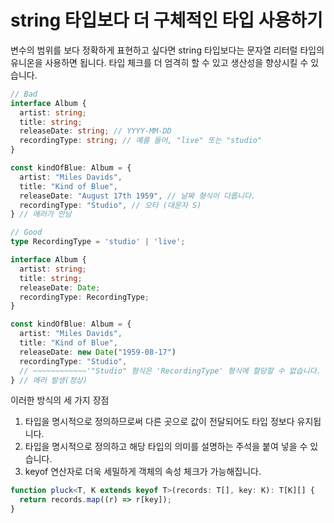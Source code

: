 # string 타입보다 더 구체적인 타입 사용하기

변수의 범위를 보다 정확하게 표현하고 싶다면 string 타입보다는 문자열 리터럴 타입의 유니온을 사용하면 됩니다. 타입 체크를 더 엄격히 할 수 있고 생산성을 향상시킬 수 있습니다.

```ts
// Bad
interface Album {
  artist: string;
  title: string;
  releaseDate: string; // YYYY-MM-DD
  recordingType: string; // 예를 들어, "live" 또는 "studio"
}

const kindOfBlue: Album = {
  artist: "Miles Davids",
  title: "Kind of Blue",
  releaseDate: "August 17th 1959", // 날짜 형식이 다릅니다.
  recordingType: "Studio", // 오타 (대문자 S)
} // 에러가 안남

// Good
type RecordingType = 'studio' | 'live';

interface Album {
  artist: string;
  title: string;
  releaseDate: Date;
  recordingType: RecordingType;
}

const kindOfBlue: Album = {
  artist: "Miles Davids",
  title: "Kind of Blue",
  releaseDate: new Date("1959-08-17")
  recordingType: "Studio",
  // ~~~~~~~~~~~~'"Studio" 형식은 'RecordingType' 형식에 할당할 수 없습니다.
} // 에러 발생(정상)
```

이러한 방식의 세 가지 장점

1. 타입을 명시적으로 정의하므로써 다른 곳으로 값이 전달되어도 타입 정보다 유지됩니다.
2. 타입을 명시적으로 정의하고 해당 타입의 의미를 설명하는 주석을 붙여 넣을 수 있습니다.
3. keyof 연산자로 더욱 세밀하게 객체의 속성 체크가 가능해집니다.

```ts
function pluck<T, K extends keyof T>(records: T[], key: K): T[K][] {
  return records.map((r) => r[key]);
}
```
